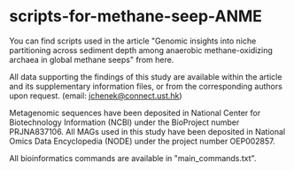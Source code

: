 # scripts-for-methane-seep-ANME
You can find scripts used in the article "Genomic insights into niche partitioning across sediment depth among anaerobic methane-oxidizing archaea in global methane seeps" from here.

All data supporting the findings of this study are available within the article and its supplementary information files, or from the corresponding authors upon request. (email: jchenek@connect.ust.hk)

Metagenomic sequences have been deposited in National Center for Biotechnology Information (NCBI) under the BioProject number PRJNA837106.
All MAGs used in this study have been deposited in National Omics Data Encyclopedia (NODE) under the project number OEP002857.

All bioinformatics commands are available in "main_commands.txt".
